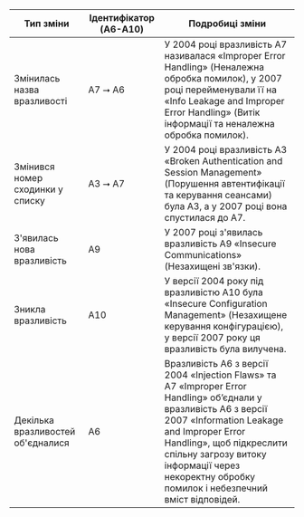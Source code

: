 | Тип зміни                          | Ідентифікатор (A6-A10)                | Подробиці зміни                                                                                                                                 |
|------------------------------------|---------------------------------------|------------------------------------------------------------------------------------------------------------------------------------------------|
| Змінилась назва вразливості        | A7 ⭢ A6                               | У 2004 році вразливість A7 називалася «Improper Error Handling» (Неналежна обробка помилок), у 2007 році перейменували її на «Info Leakage and Improper Error Handling» (Витік інформації та неналежна обробка помилок). |
| Змінився номер сходинки у списку   | A3 ⭢ A7                               | У 2004 році вразливість A3 «Broken Authentication and Session Management» (Порушення автентифікації та керування сеансами) була A3, а у 2007 році вона спустилася до A7. |
| З'явилась нова вразливість         | A9                                    | У 2007 році з'явилась вразливість A9 «Insecure Communications» (Незахищені зв'язки).                                                         |
| Зникла вразливість                 | A10                                   | У версії 2004 року під вразливістю A10 була «Insecure Configuration Management» (Незахищене керування конфігурацією), у версії 2007 року ця вразливість була вилучена. |
| Декілька вразливостей об'єдналися  | A6     | Вразливість A6 з версії 2004 «Injection Flaws» та A7 «Improper Error Handling» об’єднали у вразливість A6 з версії 2007 «Information Leakage and Improper Error Handling», щоб підкреслити спільну загрозу витоку інформації через некоректну обробку помилок і небезпечний вміст відповідей. |

